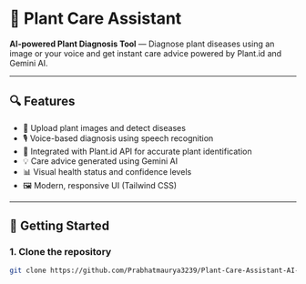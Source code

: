 # 🌿 Plant Care Assistant

**AI-powered Plant Diagnosis Tool** — Diagnose plant diseases using an image or your voice and get instant care advice powered by Plant.id and Gemini AI.

---

## 🔍 Features

- 🌱 Upload plant images and detect diseases
- 🎙️ Voice-based diagnosis using speech recognition
- 🤖 Integrated with Plant.id API for accurate plant identification
- 💡 Care advice generated using Gemini AI
- 📊 Visual health status and confidence levels
- 🖼️ Modern, responsive UI (Tailwind CSS)

---

## 🚀 Getting Started

### 1. Clone the repository

```bash
git clone https://github.com/Prabhatmaurya3239/Plant-Care-Assistant-AI-THON-1.O-.git

